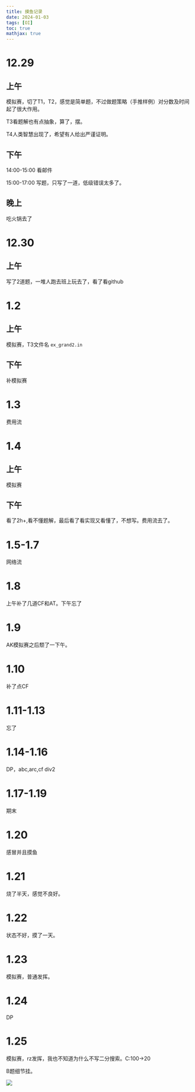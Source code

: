 ```yaml
---
title: 摸鱼记录
date: 2024-01-03
tags: [OI]
toc: true
mathjax: true
---
```



# 12.29
## 上午
模拟赛，切了T1，T2，感觉是简单题，不过做题策略（手推样例）对分数及时间起了很大作用。

T3看题解也有点抽象，算了，摆。

T4人类智慧出现了，希望有人给出严谨证明。

## 下午

14:00-15:00 看邮件

15:00-17:00 写题，只写了一道，低级错误太多了。

## 晚上

吃火锅去了

# 12.30

## 上午

写了2道题，一堆人跑去班上玩去了，看了看github

# 1.2

## 上午

模拟赛，T3文件名 `ex_grand2.in`

## 下午

补模拟赛

# 1.3

费用流

# 1.4

## 上午

模拟赛

## 下午

看了2h+,看不懂题解，最后看了看实现又看懂了，不想写。费用流去了。

# 1.5-1.7

网络流

# 1.8

上午补了几道CF和AT。下午忘了

# 1.9

AK模拟赛之后颓了一下午。

# 1.10 

补了点CF

# 1.11-1.13

忘了

# 1.14-1.16

DP，abc,arc,cf div2

# 1.17-1.19

期末

# 1.20

感冒并且摸鱼

# 1.21

烧了半天，感觉不良好。

# 1.22 

状态不好，摸了一天。

# 1.23

模拟赛，普通发挥。

# 1.24

DP

# 1.25

模拟赛，rz发挥，我也不知道为什么不写二分搜索。C:100->20

B题细节挂。


![](https://cdn.luogu.com.cn/upload/image_hosting/lsoahfqr.png)

